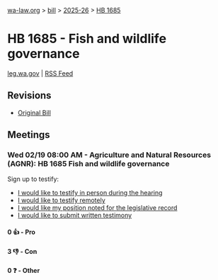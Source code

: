 [wa-law.org](/) > [bill](/bill/) > [2025-26](/bill/2025-26/) > [HB 1685](/bill/2025-26/hb/1685/)

# HB 1685 - Fish and wildlife governance
[leg.wa.gov](https://app.leg.wa.gov/billsummary?BillNumber=1685&Year=2025&Initiative=false) | [RSS Feed](./rss.xml)

## Revisions
* [Original Bill](1/)

## Meetings
### Wed 02/19 08:00 AM - Agriculture and Natural Resources (AGNR): HB 1685 Fish and wildlife governance
Sign up to testify:
* [I would like to testify in person during the hearing](https://app.leg.wa.gov/csi/Testifier/Add?chamber=House&mId=32817&aId=163945&caId=25901&tId=1)
* [I would like to testify remotely](https://app.leg.wa.gov/csi/Testifier/Add?chamber=House&mId=32817&aId=163945&caId=25901&tId=2)
* [I would like my position noted for the legislative record](https://app.leg.wa.gov/csi/Testifier/Add?chamber=House&mId=32817&aId=163945&caId=25901&tId=3)
* [I would like to submit written testimony](https://app.leg.wa.gov/csi/Testifier/Add?chamber=House&mId=32817&aId=163945&caId=25901&tId=4)

#### 0 👍 - Pro

#### 3 👎 - Con

#### 0 ❓ - Other
